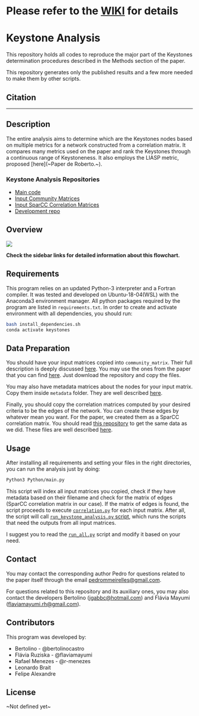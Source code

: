 # Please refer to the [WIKI](https://github.com/MeirellesLab/keystone-analysis/wiki) for details

# Keystone Analysis

This repository holds all codes to reproduce the major part of the Keystones determination procedures described in the Methods section of the paper.

This repository generates only the published results and a few more needed to make them by other scripts.

## Citation

***

## Description

The entire analysis aims to determine which are the Keystones nodes based on multiple metrics for a network constructed from a correlation matrix. It compares many metrics used on the paper and rank the Keystones through a continuous range of Keystoneness. It also employs the LIASP metric, proposed [here](~Paper de Roberto.~).

### Keystone Analysis Repositories
- [Main code](https://github.com/MeirellesLab/keystone-analysis)
- [Input Community Matrices](https://github.com/MeirellesLab/keystone-analysis-community-input)
- [Input SparCC Correlation Matrices](https://github.com/MeirellesLab/keystone-fastspar-correlation)
- [Development repo](https://bitbucket.org/bertolinocastro/the_model/)

## Overview

![](https://github.com/MeirellesLab/keystone-webcontent/blob/master/major-fluxogram.svg)

__Check the sidebar links for detailed information about this flowchart.__

## Requirements

This program relies on an updated Python-3 interpreter and a Fortran compiler. It was tested and developed on Ubuntu-18-04(WSL) with the Anaconda3 environment manager.
All python packages required by the program are listed in `requirements.txt`. In order to create and activate environment with all dependencies, you should run:


```bash
bash install_dependencies.sh
conda activate keystones
```

## Data Preparation

You should have your input matrices copied into `community_matrix`. Their full description is deeply discussed [here]((1)-Community-Matrices). You may use the ones from the paper that you can find [here](https://github.com/MeirellesLab/keystone-analysis-community-input). Just download the repository and copy the files.

You may also have metadata matrices about the nodes for your input matrix. Copy them inside `metadata` folder. They are well described [here]((3)-Metadata-Matrices).

Finally, you should copy the correlation matrices computed by your desired criteria to be the edges of the network. You can create these edges by whatever mean you want. For the paper, we created them as a SparCC correlation matrix. You should read [this repository](https://github.com/MeirellesLab/keystone-fastspar-correlation) to get the same data as we did. These files are well described [here]((2)-SparCC-Correlation-Matrices).

## Usage

After installing all requirements and setting your files in the right directories, you can run the analysis just by doing:

```sh
Python3 Python/main.py
```

This script will index all input matrices you copied, check if they have metadata based on their filename and check for the matrix of edges (SparCC correlation matrix in our case). If the matrix of edges is found, the script proceeds to execute [`correlation.py`]((A)-Keystone-Analysis-Program) for each input matrix. After all, the script will call [`run_keystone_analysis.py` script](https://github.com/MeirellesLab/keystone-analysis/blob/master/run_keystone_analysis.py), which runs the scripts that need the outputs from all input matrices.

I suggest you to read the [`run_all.py`](https://github.com/MeirellesLab/keystone-analysis/blob/master/run_all.py) script and modify it based on your need.

## Contact

You may contact the corresponding author Pedro for questions related to the paper itself through the email pedrommeirelles@gmail.com. 

For questions related to this repository and its auxiliary ones, you may also contact the developers Bertolino (jgabbc@hotmail.com) and Flávia Mayumi (flaviamayumi.rh@gmail.com).

## Contributors

This program was developed by:
- Bertolino - @bertolinocastro
- Flávia Ruziska - @flaviamayumi
- Rafael Menezes - @r-menezes
- Leonardo Brait
- Felipe Alexandre

## License

~Not defined yet~

